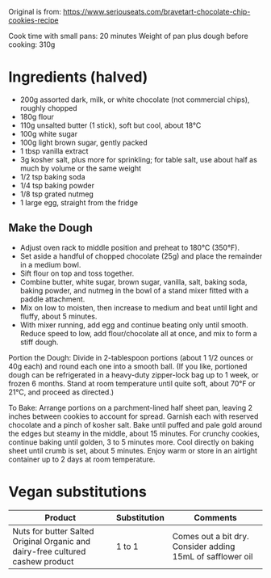 Original is from: https://www.seriouseats.com/bravetart-chocolate-chip-cookies-recipe

Cook time with small pans: 20 minutes
Weight of pan plus dough before cooking: 310g

# Ingredients (halved)
* 200g assorted dark, milk, or white chocolate (not commercial chips), roughly chopped
* 180g flour
* 110g unsalted butter (1 stick), soft but cool, about 18°C
* 100g white sugar
* 100g light brown sugar, gently packed
* 1 tbsp vanilla extract
* 3g kosher salt, plus more for sprinkling; for table salt, use about half as much by volume or the same weight
* 1/2 tsp baking soda
* 1/4 tsp baking powder
* 1/8 tsp grated nutmeg
* 1 large egg, straight from the fridge

## Make the Dough
* Adjust oven rack to middle position and preheat to 180°C (350°F).
* Set aside a handful of chopped chocolate (25g) and place the remainder in a medium bowl.
* Sift flour on top and toss together.
* Combine butter, white sugar, brown sugar, vanilla, salt, baking soda, baking powder, and nutmeg in the bowl of a stand mixer fitted with a paddle attachment.
* Mix on low to moisten, then increase to medium and beat until light and fluffy, about 5 minutes.
* With mixer running, add egg and continue beating only until smooth. Reduce speed to low, add flour/chocolate all at once, and mix to form a stiff dough.

Portion the Dough: Divide in 2-tablespoon portions (about 1 1/2 ounces or 40g each) and round each one into a smooth ball. (If you like, portioned dough can be refrigerated in a heavy-duty zipper-lock bag up to 1 week, or frozen 6 months. Stand at room temperature until quite soft, about 70°F or 21°C, and proceed as directed.) 

To Bake: Arrange portions on a parchment-lined half sheet pan, leaving 2 inches between cookies to account for spread. Garnish each with reserved chocolate and a pinch of kosher salt. Bake until puffed and pale gold around the edges but steamy in the middle, about 15 minutes. For crunchy cookies, continue baking until golden, 3 to 5 minutes more. Cool directly on baking sheet until crumb is set, about 5 minutes. Enjoy warm or store in an airtight container up to 2 days at room temperature.

# Vegan substitutions
|Product|Substitution|Comments|
|-------|------------|--------|
|Nuts for butter Salted Original Organic and dairy-free cultured cashew product|1 to 1|Comes out a bit dry. Consider adding 15mL of safflower oil

